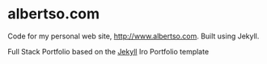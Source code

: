 # albertso.com

Code for my personal web site, http://www.albertso.com. Built using Jekyll.

Full Stack Portfolio based on the [Jekyll](http://jekyllrb.com) Iro Portfolio template
